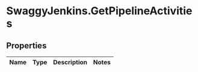 # SwaggyJenkins.GetPipelineActivities

## Properties
Name | Type | Description | Notes
------------ | ------------- | ------------- | -------------


